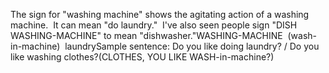 The sign for "washing machine" shows the agitating action of a washing machine.  It can 
	mean "do laundry."  I've also seen people sign "DISH WASHING-MACHINE" 
	to mean "dishwasher."WASHING-MACHINE  (wash-in-machine)  laundrySample sentence: Do you like doing laundry? / Do you like washing clothes?(CLOTHES, YOU LIKE WASH-in-machine?)